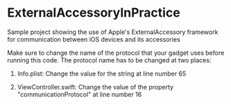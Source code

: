 # ExternalAccessoryInPractice
Sample project showing the use of Apple's ExternalAccessory framework for communication between iOS devices and its accessories

Make sure to change the name of the protocol that your gadget uses before running this code.
The protocol name has to be changed at two places:

1. Info.plist:
Change the value for the string at line number 65

2. ViewController.swift:
Change the value of the property "communicationProtocol" at line number 16
